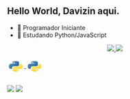 ## Hello World, Davizin aqui.

- 🌲 Programador Iniciante
- 🐍 Estudando Python/JavaScript
<div align="center">
  <a href="https://github.com/davizinscripts">
  <img height="180em" src="https://github-readme-stats.vercel.app/api?username=davizinscripts&show_icons=false&theme=highcontrast&include_all_commits=true&count_private=true"/>
  <img height="180em" src="https://github-readme-stats.vercel.app/api/top-langs/?username=davizinscripts&layout=compact&langs_count=7&theme=highcontrast"/>
</div>
<div style="display: inline_block"><br>
  <img align="center" alt="Rafa-Python" height="30" width="40" src="https://raw.githubusercontent.com/devicons/devicon/master/icons/python/python-original.svg">
  <img align="center" alt="Rafa-Python" height="30" width="40" src="https://raw.githubusercontent.com/devicons/devicon/master/icons/python/python-original.svg">
</div>
   
  ##
  
<div>
    <a href="https://www.youtube.com/channel/UChYyMjgRKZyKKipUu1eSycg" target="_blank"><img src="https://img.shields.io/badge/YouTube-FF0000?style=for-the-badge&logo=youtube&logoColor=white" target="_blank"></a>
  <a href = "mailto:davimatheus.santos.carreteiro@gmail.com"><img src="https://img.shields.io/badge/-Gmail-%23333?style=for-the-badge&logo=gmail&logoColor=white" target="_blank"></a>
  
</div>  
